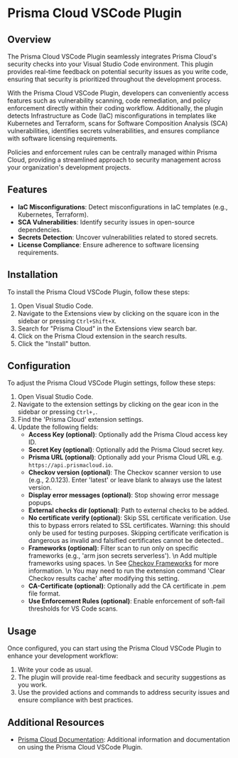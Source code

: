 # Prisma Cloud VSCode Plugin

## Overview
The Prisma Cloud VSCode Plugin seamlessly integrates Prisma Cloud's security checks into your Visual Studio Code environment. This plugin provides real-time feedback on potential security issues as you write code, ensuring that security is prioritized throughout the development process.

With the Prisma Cloud VSCode Plugin, developers can conveniently access features such as vulnerability scanning, code remediation, and policy enforcement directly within their coding workflow. Additionally, the plugin detects Infrastructure as Code (IaC) misconfigurations in templates like Kubernetes and Terraform, scans for Software Composition Analysis (SCA) vulnerabilities, identifies secrets vulnerabilities, and ensures compliance with software licensing requirements.

Policies and enforcement rules can be centrally managed within Prisma Cloud, providing a streamlined approach to security management across your organization's development projects.


## Features
- **IaC Misconfigurations**: Detect misconfigurations in IaC templates (e.g., Kubernetes, Terraform).
- **SCA Vulnerabilities**: Identify security issues in open-source dependencies.
- **Secrets Detection**: Uncover vulnerabilities related to stored secrets.
- **License Compliance**: Ensure adherence to software licensing requirements.


## Installation
To install the Prisma Cloud VSCode Plugin, follow these steps:
1. Open Visual Studio Code.
2. Navigate to the Extensions view by clicking on the square icon in the sidebar or pressing `Ctrl+Shift+X`.
3. Search for "Prisma Cloud" in the Extensions view search bar.
4. Click on the Prisma Cloud extension in the search results.
5. Click the "Install" button.

## Configuration
To adjust the Prisma Cloud VSCode Plugin settings, follow these steps:

1. Open Visual Studio Code.
2. Navigate to the extension settings by clicking on the gear icon in the sidebar or pressing `Ctrl+,`.
3. Find the 'Prisma Cloud' extension settings.
4. Update the following fields:
   - **Access Key (optional)**: Optionally add the Prisma Cloud access key ID.
   - **Secret Key (optional)**: Optionally add the Prisma Cloud secret key.
   - **Prisma URL (optional)**: Optionally add your Prisma Cloud URL e.g. `https://api.prismacloud.io`.
   - **Checkov version (optional)**: The Checkov scanner version to use (e.g., 2.0.123). Enter 'latest' or leave blank to always use the latest version.
   - **Display error messages (optional)**: Stop showing error message popups.
   - **External checks dir (optional)**: Path to external checks to be added.
   - **No certificate verify (optional)**: Skip SSL certificate verification. Use this to bypass errors related to SSL certificates. Warning: this should only be used for testing purposes. Skipping certificate verification is dangerous as invalid and falsified certificates cannot be detected..
   - **Frameworks (optional)**: Filter scan to run only on specific frameworks (e.g., 'arm json secrets serverless').  \n Add multiple frameworks using spaces.  \n See [Checkov Frameworks](https://www.checkov.io/2.Basics/CLI%20Command%20Reference.html) for more information.  \n You may need to run the extension command 'Clear Checkov results cache' after modifying this setting.
   - **CA-Certificate (optional)**: Optionally add the CA certificate in .pem file format.
   - **Use Enforcement Rules (optional)**: Enable enforcement of soft-fail thresholds for VS Code scans.

## Usage
Once configured, you can start using the Prisma Cloud VSCode Plugin to enhance your development workflow:
1. Write your code as usual.
2. The plugin will provide real-time feedback and security suggestions as you work.
3. Use the provided actions and commands to address security issues and ensure compliance with best practices.

## Additional Resources
- [Prisma Cloud Documentation](https://docs.prismacloud.io/en/enterprise-edition/content-collections/application-security/ides/connect-vscode): Additional information and documentation on using the Prisma Cloud VSCode Plugin.


